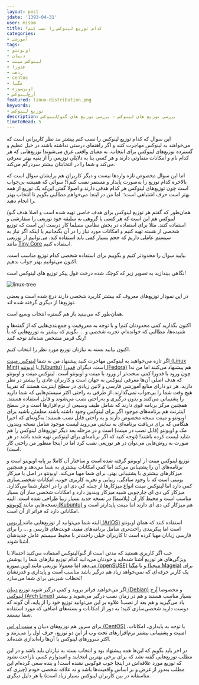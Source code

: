 ```yaml
---
layout: post
jdate: '1393-04-31'
user: misam
title: کدام توزیع لینوکس را نصب کنم؟
categories:
- آموزشی
tags:
- اوبونتو
- دبیان
- لینوکس مینت
- فدورا
- ردهت
- centos
- مگیا
- اوپن‌سوزه
- آرچ‌لینوکس 
featured: linux-distribution.png
keywords:
- توزیع لینوکس
description: بررسی توزیع های لینوکس - بررسی توزیع های گنو/لینوکس
timeToRead: 5
---
```


این سوال که کدام توزیع لینوکس را نصب کنم بیشتر مد نظر کاربرانی است که می‌خواهند به لینوکس مهاجرت کنند و اگر راهنمای درستی نداشته باشند در خیل عظیم و گسترده توزیع‌های لینوکس برای انتخاب، به معنای واقعی غرق می‌شوند! توزیع‌هایی که هر کدام نام و امکانات متفاوتی دارند و هر کسی بنا به دلایلی توزیعی را از بقیه بهتر معرفی می‌کند و شما را در انتخابتان بیشتر سردرگم می‌کند.

اما این سوال مخصوص تازه واردها نیست و دیگر کاربران هم برایشان سوال است که بالاخره کدام توزیع را به‌صورت پایدار و مستمر نصب کنم؟! سوالی که همیشه بی‌جواب است چون توزیع‌های لینوکس هر کدام هدفی دارند و اصولا گفتن این‌که یک توزیع از همه بهتر است حرف اشتباهی است؛  اما من در اینجا می‌خواهم مطالبی بگویم تا انتخاب بهتر را انجام دهید.

همان‌طور که گفتم هر توزیع لینوکس برای هدف خاصی تهیه شده است و اصلا هدف گنو/لینوکس هم این است که هر کسی یا گروهی به سلیقه خود توزیعی را سفارشی و استفاده کنند. مثلا برای استفاده در بخش نظامی مسلما کار درست این است که توزیع شخصی از هسته تهیه کنیم و امکانات مورد نیاز را در آن بگنجانیم یا اینکه اگر نیاز به سیستم عاملی داریم که حجم بسیار کمی باید استفاده کند، می‌توانیم از توزیعی مانند [Tiny Core](http://www.tinycorelinux.com/) استفاده کنیم.

بیایید سوال را محدودتر کنیم و بگوییم برای استفاده شخصی کدام توزیع مناسب است. اکنون می‌توانیم بهتر جواب بدهیم.

نگاهی بیندازید به تصویر زیر که کوچک شده درخت غول پیکر توزیع های لینوکس است!

![linux-tree](/linuxiha/images/linux-tree.png)

در این نمودار توزیع‌های معروف که بیشتر کاربرد شخصی دارند درج شده است و بعضی توزیع‌ها از دیگری گرفته شده اند.

همان‌طور که می‌بینید باز هم گستره انتخاب وسیع است.

اکنون بگذارید کمی محدودتان کنم! و با توجه به معروفیت و جمع‌بندی‌هایی که از گفته‌ها و شنیده‌ها، مطالبی که خوانده‌ام، تجربه شخصی و ... بگویم که بیشتر به توزیع‌هایی که با رنگ قرمز مشخص شده‌اند توجه کنید!

اکنون بیایید بسته به نیازتان توزیع مورد نظر را انتخاب کنیم.

اگر تازه می‌خواهید به لینوکس مهاجرت کنید پیشنهاد من به شما [لینوکس مینت (Linux Mint)](http://linuxmint.com/) یا [اوبونتو (Ubuntu)](http://www.ubuntu.com/) است. دیگران [فدورا (Fedora)](http://fedoraproject.org/) هم پیشنهاد می‌کنند اما من نه! چون ورود با فدورا کمی سخت‌تر از ورود با مینت و اوبونتو است. لینوکس مینت و اوبونتو که هدف اصلی آن‌ها معرفی لینوکس به جهان است و کاربران عادی را بیشتر در نظر دارند، هر دو دارای منابع آموزشی فارسی و لاتین زیادی در سطح اینترنت هستند که تقریبا هیچ وقت شما را بی‌جواب نمی‌گذارند. از طرفی به راحتی اکثر سیستم‌هایی که شما دارید را پشتیبانی می‌کنند و بدون درگیری و به‌راحتی نصب می‌شوند و قابل استفاده هستند. همچنین مرکز برنامه قوی دارند که شامل طیف وسیعی از نرم‌افزارها است و در سطح اینترنت هم برنامه‌های موجود اگر برای لینوکس وجود داشته باشند مطمئن باشید برای اوبونتو و مینت نسخه مخصوص دارند و به راحتی قابل نصب هستند؛ به‌گونه‌ای که اخیرا هنگامی که برای دریافت برنامه‌ای به سایتی می‌روید لیست موجود شامل نسخه ویندوز، مک و اوبونتو (قابل نصب در مینت) است و در مرحله بعد دیگر توزیع‌های لینوکس را هم شاید لیست کرده باشند! (توجه کنید که اگر برنامه‌ای برای لینوکس تهیه شده باشد در هر صورت به روش‌هایی می‌توان در هر توزیعی نصب کرد اما در اینجا منظور من راحتی کار است).

توزیع لینوکس مینت از اوبونتو گرفته شده است و ساختار آن کاملا بر پایه اوبونتو است و برنامه‌های آن را پشتیبانی می‌کند اما کمی امکانات بیشتری به شما می‌دهد و همچنین میزکارهای بیشتری با پشتیبانی بهتر، برای شما مهیا می‌کند. اوبونتو در اصل با میزکار یونیتی است که با وجود سادگی، زیبایی و تجربه کاربری خوب، امکانات شخصی‌سازی کمی دارد اما لینوکس مینت انواع میزکارها از جمله کی دی ای را در اختیار شما می‌گذارد. میزکار کی دی ای چارچوبی شبیه میزکار ویندوز دارد و امکانات شخصی ساز آن بسیار مناسب است و محیط کار آن (پلاسما) در نسخه جدید بسیار زیبا طراحی شده است. البته نسخه‌هایی مانند [کوبونتو (Kubuntu)](http://www.kubuntu.org/) هم میزکار کی دی ای دارند اما مینت پایدارتر است و امکاناتی دارد که فراتر از آن است.

البته شما می‌توانید از توزیع‌هایی مانند[ آریوس (AriOS)](http://arioslinux.org/) استفاده کنند که همان اوبونتو است اما پیکربندی راحت‌تری شامل برنامه‌های مفید، فونت‌های فارسی و ... را برای فارسی زبانان مهیا کرده است تا کاربران خیلی راحت‌تر با محیط سیستم عامل جدیدشان آشنا شوند.

خب اگر کاربری هستید که مدتی است از گنو/لینوکس استفاده می‌کنید احتمالا با ویژگی‌های هر توزیع آشنا شده‌اید و خودتان می‌دانید کدام توزیع نیازهای شما را پوشش می‌دهد اما معمولا توزیعی مانند [اوپن سوزه (openSUSE)](http://www.opensuse.org/) و یا [مگیا (میجیا Mageia)](https://www.mageia.org/) برای یک کاربر حرفه‌ای که نمی‌خواهد زیاد هم درگیر باشد مناسب است و پایداری و قدرتشان لحظات شیرینی برای شما می‌سازد!

اگر می‌خواهید فراتر بروید و کمی درگیر شوید توزیع [دبیان (Debian)](https://www.debian.org/) و مخصوصا [آرچ لینوکس (Arch Linux)](https://www.archlinux.org/) بسیار مناسب هستند و هم در زمان نصب درگیر می‌شوید و بیشتر یاد می‌گیرید و هم بعد از نصب! علاوه بر این می‌توانید توزیع خود را از پایه، آن گونه که دوست دارید شخصی‌سازی کنید؛ به دور از امکانات و بسته‌های اضافی که مورد استفاده شما نیستند.

برای سرور هم توزیع‌های دبیان و [سنت او اس (CentOS)](https://www.centos.org/) با توجه به پایداری، امکانات، امنیت و پشتیبانی بیشتر نرم‌افزارهای تحت وب از این دو توزیع، حرف اول را می‌زنند و اکثر سرورهای لینوکس با آن‌ها راه‌اندازی شده‌اند.

در اخر باید بگویم که این‌ها همه پیشنهاد بود و انتخاب بسته به نیازتان باید باشد و در این مطلب توزیع‌هایی گفته نشد که برای برخی بهترین انتخابند و امیدوارم کسی ناراحت نشود که توزیع مورد علاقه‌اش در اینجا خوب فوکوس نشده است! و بنده سعی کرده‌ام این مطلب به‌دور از غرض و بر اساس واقعیت‌ها باشد و نه علاقه شخصی خودم (چیزی که متاسفانه در بین کاربران لینوکس بسیار زیاد است) یا هر دلیل دیگری.
